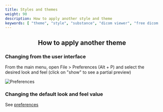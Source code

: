 ```yaml
---
title: Styles and themes
weight: 90
description: How to apply another style and theme
keywords: [ "theme", "style", "substance", "dicom viewer", "free dicom viewer", "open source dicom viewer", "weasis dicom viewer",  "multi-platform dicom viewer", "pacs viewer" ]
---
```


## <center>How to apply another theme</center>

### Changing from the user interface
From the main menu, open File > Preferences (Alt + P) and select the desired look and feel (click on "show" to see a partial preview)

![Preferences](/tuto/themes/prefs.png)

### Changing the default look and feel value

See [preferences](../../basics/customize/preferences/#examples-of-properties-in-ext-config-properties)
